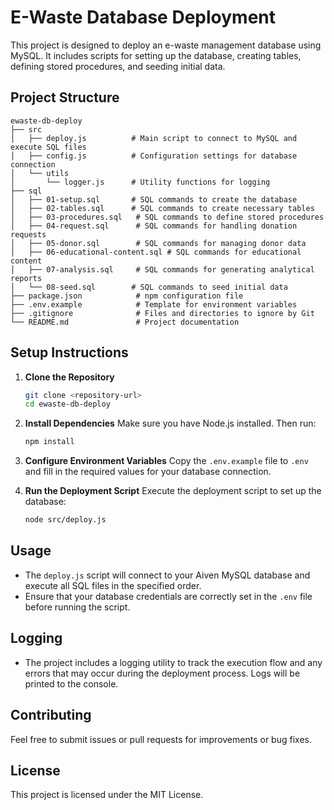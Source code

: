 # E-Waste Database Deployment

This project is designed to deploy an e-waste management database using MySQL. It includes scripts for setting up the database, creating tables, defining stored procedures, and seeding initial data.

## Project Structure

```
ewaste-db-deploy
├── src
│   ├── deploy.js          # Main script to connect to MySQL and execute SQL files
│   ├── config.js          # Configuration settings for database connection
│   └── utils
│       └── logger.js      # Utility functions for logging
├── sql
│   ├── 01-setup.sql       # SQL commands to create the database
│   ├── 02-tables.sql      # SQL commands to create necessary tables
│   ├── 03-procedures.sql   # SQL commands to define stored procedures
│   ├── 04-request.sql      # SQL commands for handling donation requests
│   ├── 05-donor.sql        # SQL commands for managing donor data
│   ├── 06-educational-content.sql # SQL commands for educational content
│   ├── 07-analysis.sql     # SQL commands for generating analytical reports
│   └── 08-seed.sql        # SQL commands to seed initial data
├── package.json            # npm configuration file
├── .env.example            # Template for environment variables
├── .gitignore              # Files and directories to ignore by Git
└── README.md               # Project documentation
```

## Setup Instructions

1. **Clone the Repository**
   ```bash
   git clone <repository-url>
   cd ewaste-db-deploy
   ```

2. **Install Dependencies**
   Make sure you have Node.js installed. Then run:
   ```bash
   npm install
   ```

3. **Configure Environment Variables**
   Copy the `.env.example` file to `.env` and fill in the required values for your database connection.

4. **Run the Deployment Script**
   Execute the deployment script to set up the database:
   ```bash
   node src/deploy.js
   ```

## Usage

- The `deploy.js` script will connect to your Aiven MySQL database and execute all SQL files in the specified order.
- Ensure that your database credentials are correctly set in the `.env` file before running the script.

## Logging

- The project includes a logging utility to track the execution flow and any errors that may occur during the deployment process. Logs will be printed to the console.

## Contributing

Feel free to submit issues or pull requests for improvements or bug fixes. 

## License

This project is licensed under the MIT License.